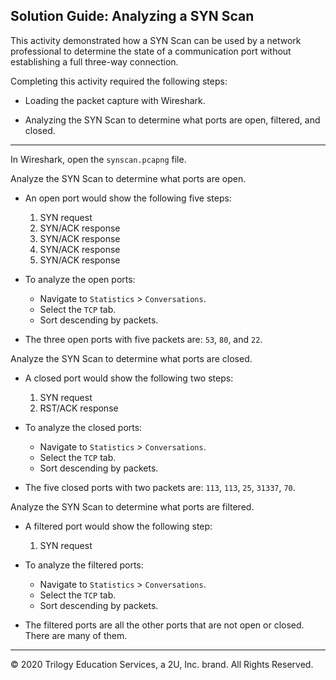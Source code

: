 ## Solution Guide: Analyzing a SYN Scan

This activity demonstrated how a SYN Scan can be used by a network professional to determine the state of a communication port without establishing a full three-way connection.  

Completing this activity required the following steps:

   - Loading the packet capture with Wireshark.
   
   - Analyzing the SYN Scan to determine what ports are open, filtered, and closed. 
	
---

In Wireshark, open the `synscan.pcapng` file.

Analyze the SYN Scan to determine what ports are open.

- An open port would show the following five steps:
   1. SYN request
   2. SYN/ACK response
   3. SYN/ACK response
   4. SYN/ACK response
   5. SYN/ACK response
	
- To analyze the open ports:

   - Navigate to `Statistics` > `Conversations`.
   - Select the `TCP` tab.
   - Sort descending by packets.

- The three open ports with five packets are: `53`, `80`, and `22`.

 
Analyze the SYN Scan to determine what ports are closed.


- A closed port would show the following two steps:
	
   1. SYN request
   2.  RST/ACK response
      
- To analyze the closed ports:

   - Navigate to `Statistics` > `Conversations`. 
   - Select the `TCP` tab.
   - Sort descending by packets. 

- The five closed ports with two packets are: `113`, `113`, `25`, `31337`, `70`.


Analyze the SYN Scan to determine what ports are filtered. 


- A filtered port would show the following step:
	
   1. SYN request
	
- To analyze the filtered ports:

   - Navigate to `Statistics` > `Conversations`. 
   - Select the `TCP` tab.
   - Sort descending by packets. 

- The filtered ports are all the other ports that are not open or closed. There are many of them.

---
© 2020 Trilogy Education Services, a 2U, Inc. brand. All Rights Reserved.


